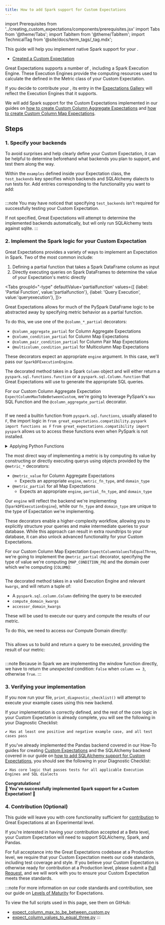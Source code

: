 ```yaml
---
title: How to add Spark support for Custom Expectations
---
```

import Prerequisites from '../creating_custom_expectations/components/prerequisites.jsx'
import Tabs from '@theme/Tabs';
import TabItem from '@theme/TabItem';
import TechnicalTag from '@site/docs/term_tags/_tag.mdx';

This guide will help you implement native Spark support for your <TechnicalTag tag="custom_expectation" text="Custom Expectation" />. 

<Prerequisites>

 - [Created a Custom Expectation](../creating_custom_expectations/overview.md)
    
</Prerequisites>

Great Expectations supports a number of <TechnicalTag tag="execution_engine" text="Execution Engines" />, including a Spark Execution Engine. These Execution Engines provide the computing resources used to calculate the <TechnicalTag tag="metric" text="Metrics" /> defined in the Metric class of your Custom Expectation.

If you decide to contribute your <TechnicalTag tag="expectation" text="Expectation" />, its entry in the [Expectations Gallery](https://greatexpectations.io/expectations/) will reflect the Execution Engines that it supports.

We will add Spark support for the Custom Expectations implemented in our guides on [how to create Custom Column Aggregate Expectations](../creating_custom_expectations/how_to_create_custom_column_aggregate_expectations.md) 
and [how to create Custom Column Map Expectations](../creating_custom_expectations/how_to_create_custom_column_map_expectations.md).

## Steps

### 1. Specify your backends

To avoid surprises and help clearly define your Custom Expectation, it can be helpful to determine beforehand what backends you plan to support, and test them along the way.

Within the `examples` defined inside your Expectation class, the `test_backends` key specifies which backends and SQLAlchemy dialects to run tests for. Add entries corresponding to the functionality you want to add: 
    
```python name="tests/integration/docusaurus/expectations/creating_custom_expectations/expect_column_max_to_be_between_custom.py examples"
```

:::note
You may have noticed that specifying `test_backends` isn't required for successfully testing your Custom Expectation.

If not specified, Great Expectations will attempt to determine the implemented backends automatically, but wll only run SQLAlchemy tests against sqlite.
:::

### 2. Implement the Spark logic for your Custom Expectation

Great Expectations provides a variety of ways to implement an Expectation in Spark. Two of the most common include: 

1.  Defining a partial function that takes a Spark DataFrame column as input
2.  Directly executing queries on Spark DataFrames to determine the value of your Expectation's metric directly 

<Tabs
  groupId="-type"
  defaultValue='partialfunction'
  values={[
  {label: 'Partial Function', value:'partialfunction'},
  {label: 'Query Execution', value:'queryexecution'},
  ]}>

<TabItem value="partialfunction">

Great Expectations allows for much of the PySpark DataFrame logic to be abstracted away by specifying metric behavior as a partial function. 

To do this, we use one of the `@column_*_partial` decorators:

- `@column_aggregate_partial` for Column Aggregate Expectations
- `@column_condition_partial` for Column Map Expectations
- `@column_pair_condition_partial` for Column Pair Map Expectations
- `@multicolumn_condition_partial` for Multicolumn Map Expectations

These decorators expect an appropriate `engine` argument. In this case, we'll pass our `SparkDFExecutionEngine`.

The decorated method takes in a Spark `Column` object and will either return a `pyspark.sql.functions.function` or a `pyspark.sql.Column.function` that Great Expectations will use to generate the appropriate SQL queries.

For our Custom Column Aggregate Expectation `ExpectColumnMaxToBeBetweenCustom`, we're going to leverage PySpark's `max` SQL Function and the `@column_aggregate_partial` decorator.

```python name="tests/integration/docusaurus/expectations/creating_custom_expectations/expect_column_max_to_be_between_custom.py _spark"
```

If we need a builtin function from `pyspark.sql.functions`, usually aliased to `F`, the import logic in 
`from great_expectations.compatibility.pyspark import functions as F`
`from great_expectations.compatibility import pyspark`
allows us to access these functions even when PySpark is not installed.

<details>
<summary>Applying Python Functions</summary>
<code>F.udf</code> allows us to use a Python function as a Spark User Defined Function for Column Map Expectations, 
giving us the ability to define custom functions and apply them to our data.
<br/><br/>
Here is an example of <code>F.udf</code> applied to <code>ExpectColumnValuesToEqualThree</code>:

```python
@column_condition_partial(engine=SparkDFExecutionEngine)
def _spark(cls, column, strftime_format, **kwargs):
    def is_equal_to_three(val):
        return (val == 3)

    success_udf = F.udf(is_equal_to_three, pyspark.types.BooleanType())
    return success_udf(column)
```

For more on <code>F.udf</code> and the functionality it provides, see the <a href="https://spark.apache.org/docs/3.1.1/api/python/reference/api/pyspark.sql.functions.udf.html">Apache Spark UDF documentation</a>.
</details>
</TabItem> 
    
<TabItem value="queryexecution">

The most direct way of implementing a metric is by computing its value by constructing or directly executing querys using objects provided by the `@metric_*` decorators:
- `@metric_value` for Column Aggregate Expectations
  - Expects an appropriate `engine`, `metric_fn_type`, and `domain_type`
- `@metric_partial` for all Map Expectations
  - Expects an appropriate `engine`, `partial_fn_type`, and `domain_type`

Our `engine` will reflect the backend we're implementing (`SparkDFExecutionEngine`), while our `fn_type` and `domain_type` are unique to the type of Expectation we're implementing.

These decorators enable a higher-complexity workflow, allowing you to explicitly structure your queries and make intermediate queries to your database. 
While this approach can result in extra roundtrips to your database, it can also unlock advanced functionality for your Custom Expectations.

For our Custom Column Map Expectation `ExpectColumnValuesToEqualThree`, we're going to implement the `@metric_partial` decorator, 
specifying the type of value we're computing (`MAP_CONDITION_FN`) and the domain over which we're computing (`COLUMN`):

```python name="tests/integration/docusaurus/expectations/creating_custom_expectations/expect_column_values_to_equal_three.py spark_definition"
```

The decorated method takes in a valid Execution Engine and relevant `kwargs`,
and will return a tuple of:
- A `pyspark.sql.column.Column` defining the query to be executed
- `compute_domain_kwargs`
- `accessor_domain_kwargs`

These will be used to execute our query and compute the results of our metric.

To do this, we need to access our Compute Domain directly:

```python name="tests/integration/docusaurus/expectations/creating_custom_expectations/expect_column_values_to_equal_three.py spark_selectable"
```

This allows us to build and return a query to be executed, providing the result of our metric:

```python name="tests/integration/docusaurus/expectations/creating_custom_expectations/expect_column_values_to_equal_three.py spark_query"
```

:::note
Because in Spark we are implementing the window function directly, we have to return the *unexpected* condition: `False` when `column == 3`, otherwise `True`.
:::

</TabItem>
</Tabs>

### 3. Verifying your implementation

If you now run your file, `print_diagnostic_checklist()` will attempt to execute your example cases using this new backend.

If your implementation is correctly defined, and the rest of the core logic in your Custom Expectation is already complete, you will see the following in your Diagnostic Checklist:

```console
✔ Has at least one positive and negative example case, and all test cases pass
```

If you've already implemented the Pandas backend covered in our How-To guides for creating [Custom Expectations](../creating_custom_expectations/overview.md) 
and the SQLAlchemy backend covered in our guide on [how to add SQLAlchemy support for Custom Expectations](./how_to_add_sqlalchemy_support_for_an_expectation.md), 
you should see the following in your Diagnostic Checklist:

```console
✔ Has core logic that passes tests for all applicable Execution Engines and SQL dialects
```

<div style={{"text-align":"center"}}>
<p style={{"color":"#8784FF","font-size":"1.4em"}}><b>
Congratulations!<br/>&#127881; You've successfully implemented Spark support for a Custom Expectation! &#127881;
</b></p>
</div>

### 4. Contribution (Optional)

This guide will leave you with core functionality sufficient for [contribution](https://github.com/great-expectations/great_expectations/blob/develop/CONTRIBUTING_EXPECTATIONS.md) to Great Expectations at an Experimental level.

If you're interested in having your contribution accepted at a Beta level, your Custom Expectation will need to support SQLAlchemy, Spark, and Pandas.

For full acceptance into the Great Expectations codebase at a Production level, we require that your Custom Expectation meets our code standards, including test coverage and style. 
If you believe your Custom Expectation is otherwise ready for contribution at a Production level, please submit a [Pull Request](https://github.com/great-expectations/great_expectations/pulls), and we will work with you to ensure your Custom Expectation meets these standards.

:::note
For more information on our code standards and contribution, see our guide on [Levels of Maturity](../../../contributing/contributing_maturity.md#contributing-expectations) for Expectations.

To view the full scripts used in this page, see them on GitHub:
- [expect_column_max_to_be_between_custom.py](https://github.com/great-expectations/great_expectations/blob/develop/tests/integration/docusaurus/expectations/creating_custom_expectations/expect_column_max_to_be_between_custom.py)
- [expect_column_values_to_equal_three.py](https://github.com/great-expectations/great_expectations/blob/develop/tests/integration/docusaurus/expectations/creating_custom_expectations/expect_column_values_to_equal_three.py)
:::
